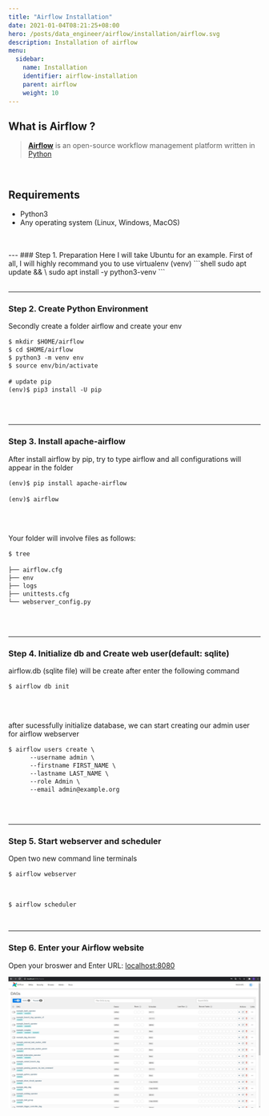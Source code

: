 ```yaml
---
title: "Airflow Installation"
date: 2021-01-04T08:21:25+08:00
hero: /posts/data_engineer/airflow/installation/airflow.svg
description: Installation of airflow
menu:
  sidebar:
    name: Installation
    identifier: airflow-installation
    parent: airflow
    weight: 10
---
```


## What is Airflow ?
> [**Airflow**](https://airflow.apache.org/) is an open-source workflow management platform written in [Python](https://www.python.org/)

</br>

## Requirements
- Python3
- Any operating system (Linux, Windows, MacOS)

</br>
</br>
--- 
### Step 1. Preparation
Here I will take Ubuntu for an example. First of all, I will highly recommand you to use virtualenv (venv)
```shell
sudo apt update && \
sudo apt install -y python3-venv 
```
</br>
</br> 

---
### Step 2. Create Python Environment
Secondly create a folder airflow and create your env 
```shell
$ mkdir $HOME/airflow
$ cd $HOME/airflow
$ python3 -m venv env
$ source env/bin/activate

# update pip 
(env)$ pip3 install -U pip
```
</br>
</br>  
  
---
### Step 3. Install apache-airflow
After install airflow by pip, try to type airflow and all configurations will appear in the folder
```shell
(env)$ pip install apache-airflow

(env)$ airflow
```
</br>
</br>  

Your folder will involve files as follows:
```shell
$ tree

├── airflow.cfg
├── env
├── logs
├── unittests.cfg
└── webserver_config.py
```

</br>
</br> 
  
---
### Step 4. Initialize db and Create web user(default: sqlite)
airflow.db (sqlite file) will be create after enter the following command
```shell
$ airflow db init
```

</br>
</br>

after sucessfully initialize database, we can start creating our admin user for airflow webserver
```shell
$ airflow users create \
      --username admin \
      --firstname FIRST_NAME \
      --lastname LAST_NAME \
      --role Admin \
      --email admin@example.org
```
</br>
</br>  

---
### Step 5. Start webserver and scheduler
Open two new command line terminals
```shell
$ airflow webserver
```
</br>
 
```shell
$ airflow scheduler
```
</br>

---  
### Step 6. Enter your Airflow website
Open your broswer and Enter URL: [localhost:8080](localhost:8080)

![](/posts/data_engineer/airflow/installation/result.png)